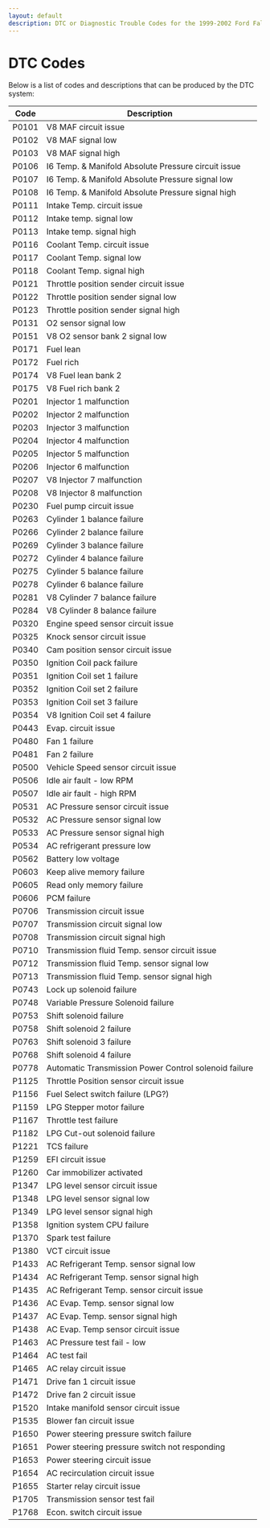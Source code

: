 ```yaml
---
layout: default
description: DTC or Diagnostic Trouble Codes for the 1999-2002 Ford Falcon AU
---
```


# DTC Codes
Below is a list of codes and descriptions that can be produced by the DTC system:

| Code | Description |
| --- | --- |
| P0101 | V8 MAF circuit issue |
| P0102 | V8 MAF signal low |
| P0103 | V8 MAF signal high |
| P0106 | I6 Temp. & Manifold Absolute Pressure circuit issue |
| P0107 | I6 Temp. & Manifold Absolute Pressure signal low |
| P0108 | I6 Temp. & Manifold Absolute Pressure signal high |
| P0111 | Intake Temp. circuit issue |
| P0112 | Intake temp. signal low |
| P0113 | Intake temp. signal high |
| P0116 | Coolant Temp. circuit issue |
| P0117 | Coolant Temp. signal low |
| P0118 | Coolant Temp. signal high |
| P0121 | Throttle position sender circuit issue |
| P0122 | Throttle position sender signal low |
| P0123 | Throttle position sender signal high |
| P0131 | O2 sensor signal low |
| P0151 | V8 O2 sensor bank 2 signal low |
| P0171 | Fuel lean |
| P0172 | Fuel rich |
| P0174 | V8 Fuel lean bank 2 |
| P0175 | V8 Fuel rich bank 2 |
| P0201 | Injector 1 malfunction |
| P0202 | Injector 2 malfunction |
| P0203 | Injector 3 malfunction |
| P0204 | Injector 4 malfunction |
| P0205 | Injector 5 malfunction |
| P0206 | Injector 6 malfunction |
| P0207 | V8 Injector 7 malfunction |
| P0208 | V8 Injector 8 malfunction |
| P0230 | Fuel pump circuit issue |
| P0263 | Cylinder 1 balance failure |
| P0266 | Cylinder 2 balance failure |
| P0269 | Cylinder 3 balance failure |
| P0272 | Cylinder 4 balance failure |
| P0275 | Cylinder 5 balance failure |
| P0278 | Cylinder 6 balance failure |
| P0281 | V8 Cylinder 7 balance failure |
| P0284 | V8 Cylinder 8 balance failure |
| P0320 | Engine speed sensor circuit issue |
| P0325 | Knock sensor circuit issue |
| P0340 | Cam position sensor circuit issue |
| P0350 | Ignition Coil pack failure |
| P0351 | Ignition Coil set 1 failure |
| P0352 | Ignition Coil set 2 failure |
| P0353 | Ignition Coil set 3 failure |
| P0354 | V8 Ignition Coil set 4 failure |
| P0443 | Evap. circuit issue |
| P0480 | Fan 1 failure |
| P0481 | Fan 2 failure |
| P0500 | Vehicle Speed sensor circuit issue |
| P0506 | Idle air fault - low RPM |
| P0507 | Idle air fault - high RPM |
| P0531 | AC Pressure sensor circuit issue |
| P0532 | AC Pressure sensor signal low |
| P0533 | AC Pressure sensor signal high |
| P0534 | AC refrigerant pressure low |
| P0562 | Battery low voltage |
| P0603 | Keep alive memory failure |
| P0605 | Read only memory failure |
| P0606 | PCM failure |
| P0706 | Transmission circuit issue |
| P0707 | Transmission circuit signal low |
| P0708 | Transmission circuit signal high |
| P0710 | Transmission fluid Temp. sensor circuit issue |
| P0712 | Transmission fluid Temp. sensor signal low |
| P0713 | Transmission fluid Temp. sensor signal high |
| P0743 | Lock up solenoid failure |
| P0748 | Variable Pressure Solenoid failure |
| P0753 | Shift solenoid failure |
| P0758 | Shift solenoid 2 failure |
| P0763 | Shift solenoid 3 failure |
| P0768 | Shift solenoid 4 failure |
| P0778 | Automatic Transmission Power Control solenoid failure |
| P1125 | Throttle Position sensor circuit issue |
| P1156 | Fuel Select switch failure (LPG?) |
| P1159 | LPG Stepper motor failure |
| P1167 | Throttle test failure |
| P1182 | LPG Cut-out solenoid failure |
| P1221 | TCS failure |
| P1259 | EFI circuit issue |
| P1260 | Car immobilizer activated |
| P1347 | LPG level sensor circuit issue |
| P1348 | LPG level sensor signal low |
| P1349 | LPG level sensor signal high |
| P1358 | Ignition system CPU failure |
| P1370 | Spark test failure |
| P1380 | VCT circuit issue |
| P1433 | AC Refrigerant Temp. sensor signal low |
| P1434 | AC Refrigerant Temp. sensor signal high |
| P1435 | AC Refrigerant Temp. sensor circuit issue |
| P1436 | AC Evap. Temp. sensor signal low |
| P1437 | AC Evap. Temp. sensor signal high |
| P1438 | AC Evap. Temp sensor circuit issue |
| P1463 | AC Pressure test fail - low |
| P1464 | AC test fail |
| P1465 | AC relay circuit issue |
| P1471 | Drive fan 1 circuit issue |
| P1472 | Drive fan 2 circuit issue |
| P1520 | Intake manifold sensor circuit issue |
| P1535 | Blower fan circuit issue |
| P1650 | Power steering pressure switch failure |
| P1651 | Power steering pressure switch not responding |
| P1653 | Power steering circuit issue |
| P1654 | AC recirculation circuit issue |
| P1655 | Starter relay circuit issue |
| P1705 | Transmission sensor test fail |
| P1768 | Econ. switch circuit issue |